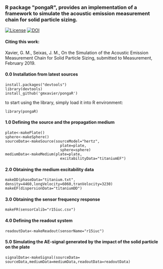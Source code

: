 ### R package "pongaR", provides an implementation of a framework to simulate the acoustic emission measurement chain for solid particle sizing.

[![License](http://img.shields.io/:license-gpl3-green.svg)](http://www.gnu.org/licenses/gpl-3.0.html) [![DOI](https://zenodo.org/badge/169558196.svg)](https://zenodo.org/badge/latestdoi/169558196)

#### Citing this work:
Xavier, G. M., Seixas, J. M., On the Simulation of the Acoustic Emission Measurement Chain for Solid Particle Sizing, submitted to Measurement, February 2019.

#### 0.0 Installation from latest sources

    install.packages("devtools")
    library(devtools)
    install_github('gmxavier/pongaR')

to start using the library, simply load it into R environment:

    library(pongaR)

#### 1.0 Defining the source and the propagation medium

    plate<-makePlate()
    sphere<-makeSphere()
    sourceData<-makeSource(sourceModel="hertz", 
                             plate=plate, 
                             sphere=sphere)
    mediumData<-makeMedium(plate=plate, 
                             excitabilityData="titaniumEF")

#### 2.0 Obtaining the medium excitability data

    makeDD(phaseData="titanium.txt",
    density=4460,longVelocity=6060,tranVelocity=3230)
    makeEF(dispersionData="titaniumDD")
    
#### 3.0 Obtaining the sensor frequency response

    makeFR(sensorCalib="r15iuc.csv")

#### 4.0 Defining the readout system

    readoutData<-makeReadout(sensorName="r15iuc")
    
#### 5.0 Simulating the AE-signal generated by the impact of the solid particle on the plate

    signalData<-makeSignal(sourceData=
    sourceData,mediumData=mediumData,readoutData=readoutData)

